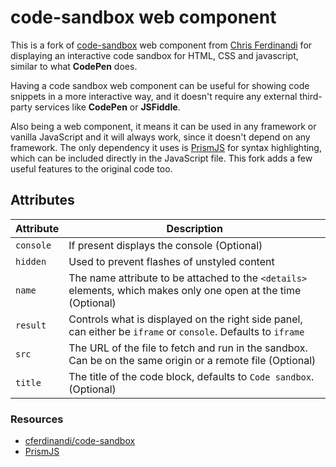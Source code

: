 # code-sandbox web component

This is a fork of [code-sandbox](https://gist.github.com/cferdinandi/df9c95ae5f5ebcddf2ab85bb2805ff07) web component from [Chris Ferdinandi](https://gomakethings.com) for displaying an interactive code sandbox for HTML, CSS and javascript, similar to what **CodePen** does.

Having a code sandbox web component can be useful for showing code snippets in a more interactive way, and it doesn't require any external third-party services like **CodePen** or **JSFiddle**.

Also being a web component, it means it can be used in any framework or vanilla JavaScript and it will always work, since it doesn't depend on any framework. The only dependency it uses is [PrismJS](https://prismjs.com/) for syntax highlighting, which can be included directly in the JavaScript file. This fork adds a few useful features to the original code too.

## Attributes

| Attribute | Description                                                                                                     |
| --------- | --------------------------------------------------------------------------------------------------------------- |
| `console`    | If present displays the console (Optional) |
| `hidden`     | Used to prevent flashes of unstyled content      |
| `name`    | The name attribute to be attached to the `<details>` elements, which makes only one open at the time (Optional) |
| `result`     | Controls what is displayed on the right side panel, can either be `iframe` or `console`. Defaults to `iframe`     |
| `src`     | The URL of the file to fetch and run in the sandbox. Can be on the same origin or a remote file (Optional)      |
| `title`   | The title of the code block, defaults to `Code sandbox`. (Optional)                                             |

### Resources

- [cferdinandi/code-sandbox](https://gist.github.com/cferdinandi/df9c95ae5f5ebcddf2ab85bb2805ff07)
- [PrismJS](https://prismjs.com/)
